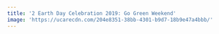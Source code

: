```yaml
---
title: '2 Earth Day Celebration 2019: Go Green Weekend'
image: 'https://ucarecdn.com/204e8351-38bb-4301-b9d7-18b9e47a4bbb/'
---
```

